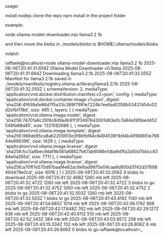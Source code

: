 usage:

install nodejs
clone the repo
npm install in the project folder

example:

node ollama-model-downloader.mjs llama3.2 1b

and then move the blobs in ./models/blobs to $HOME/.ollama/models/blobs

output:

raffaele@localhost>node ollama-model-downloader.mjs llama3.2 1b
2025-08-06T20:41:31.659Z Ollama Model Downloader v0.1beta
2025-08-06T20:41:31.664Z Downloading llama3.2:1b
2025-08-06T20:41:32.055Z Manifest for llama3.2:1b saved in ./models/manifests/registry.ollama.ai/library/llama3.2/1b
2025-08-06T20:41:32.055Z {
  schemaVersion: 2,
  mediaType: 'application/vnd.docker.distribution.manifest.v2+json',
  config: {
    mediaType: 'application/vnd.docker.container.image.v1+json',
    digest: 'sha256:4f659a1e86d7f5a33c389f7991e7224b7ee6ad0358b53437d54c02d2e1b1118d',
    size: 485
  },
  layers: [
    {
      mediaType: 'application/vnd.ollama.image.model',
      digest: 'sha256:74701a8c35f6c8d9a4b91f3f3497643001d63e0c7a84e085bed452548fa88d45',
      size: 1321082688
    },
    {
      mediaType: 'application/vnd.ollama.image.template',
      digest: 'sha256:966de95ca8a62200913e3f8bfbf84c8494536f1b94b49166851e76644e966396',
      size: 1429
    },
    {
      mediaType: 'application/vnd.ollama.image.license',
      digest: 'sha256:fcc5a6bec9daf9b561a68827b67ab6088e1dba9d1fa2a50d7bbcc8384e0a265d',
      size: 7711
    },
    {
      mediaType: 'application/vnd.ollama.image.license',
      digest: 'sha256:a70ff7e570d97baaf4e62ac6e6ad9975e04caa6d900d3742d37698494479e0cd',
      size: 6016
    }
  ]
}
2025-08-06T20:41:32.056Z 4 blobs to download
2025-08-06T20:41:32.468Z 1260 mb left
2025-08-06T20:41:32.472Z 1260 mb left
2025-08-06T20:41:32.472Z 3 blobs to go
2025-08-06T20:41:32.475Z 1260 mb left
2025-08-06T20:41:32.475Z 2 blobs to go
2025-08-06T20:41:32.503Z 1260 mb left
2025-08-06T20:41:32.503Z 1 blobs to go
2025-08-06T20:41:43.419Z 1140 mb left
2025-08-06T20:41:54.685Z 1014 mb left
2025-08-06T20:42:06.179Z 888 mb left
2025-08-06T20:42:17.648Z 762 mb left
2025-08-06T20:42:29.127Z 636 mb left
2025-08-06T20:42:40.611Z 510 mb left
2025-08-06T20:42:52.343Z 384 mb left
2025-08-06T20:43:03.857Z 258 mb left
2025-08-06T20:43:15.334Z 132 mb left
2025-08-06T20:43:26.806Z 6 mb left
2025-08-06T20:43:26.806Z 0 blobs to go
raffaele@localhost>_
